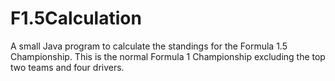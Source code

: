 # F1.5Calculation
A small Java program to calculate the standings for the Formula 1.5 Championship. This is the normal Formula 1 Championship excluding the top two teams and four drivers.
